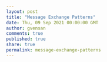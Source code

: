 ```yaml
---
layout: post
title: "Message Exchange Patterns"
date: Thu, 09 Sep 2021 00:00:00 GMT
author: gvensan
comments: true
published: true
share: true
permalink: message-exchange-patterns
---
```

